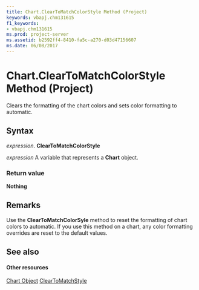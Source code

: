```yaml
---
title: Chart.ClearToMatchColorStyle Method (Project)
keywords: vbapj.chm131615
f1_keywords:
- vbapj.chm131615
ms.prod: project-server
ms.assetid: b2592ff4-8410-fa5c-a270-d03d47156607
ms.date: 06/08/2017
---
```



# Chart.ClearToMatchColorStyle Method (Project)
Clears the formatting of the chart colors and sets color formatting to automatic.

## Syntax

 _expression_. **ClearToMatchColorStyle**

 _expression_ A variable that represents a **Chart** object.


### Return value

 **Nothing**


## Remarks

Use the **ClearToMatchColorSyle** method to reset the formatting of chart colors to automatic. If you use this method on a chart, any color formatting overrides are reset to the default values.


## See also


#### Other resources


[Chart Object](chart-object-project.md)
[ClearToMatchStyle](chart-cleartomatchstyle-method-project.md)
